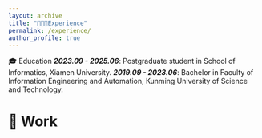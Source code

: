 ```yaml
---
layout: archive
title: "👨🏻‍💻Experience"
permalink: /experience/
author_profile: true
---
```


🎓 Education
 <strong><i>2023.09 - 2025.06</i></strong>: Postgraduate student in School of Informatics, Xiamen University.
 <strong><i>2019.09 - 2023.06</i></strong>: Bachelor in Faculty of Information Engineering and Automation, Kunming University of Science and Technology.

💼 Work
======
